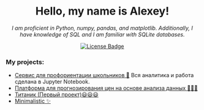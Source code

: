 <h1 align="center">
  Hello, my name is Alexey!
</h1>
<div align="center">
<i>
  I am proficient in Python, numpy, pandas, and matplotlib. Additionally, 
  I have knowledge of SQL and I am familiar with SQLite databases.
</i>

<a href="https://github.com/WillAgeG/awesome-github-profile-readme/blob/master/LICENSE"><img src="https://img.shields.io/github/license/abhisheknaiidu/awesome-github-profile-readme?color=2b9348" alt="License Badge"/></a>

</div>

### My projects:
  - [Сервис для профориентации школьников 🚀](https://github.com/WillAgeG/hack_lct_2023)
    Вся аналитика и работа сделана в Jupyter Notebook.
  - [Платформа для прогнозирования цен на основе анализа данных 👨🏽‍💻](#code-mode-)
  - [Титаник (Первый проект)😃😃😃](https://github.com/WillAgeG/titanic_first_project)
  - [Minimalistic ✨](#minimalistic-)
